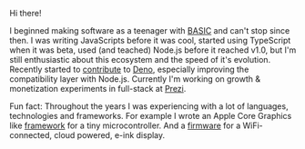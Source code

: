 Hi there!

I beginned making software as a teenager with [BASIC](https://en.wikipedia.org/wiki/BASIC) and can't stop since then. I was writing JavaScripts before it was cool, started using TypeScript when it was beta, used (and teached) Node.js before it reached v1.0, but I'm still enthusiastic about this ecosystem and the speed of it's evolution. 
Recently started to [contribute](https://github.com/denoland/deno/pulls?q=is%3Apr+author%3Aschwarzkopfb+is%3Aclosed) to [Deno](https://deno.land), especially improving the compatibility layer with Node.js.
Currently I'm working on growth & monetization experiments in full-stack at [Prezi](https://prezi.com).

Fun fact: Throughout the years I was experiencing with a lot of languages, technologies and frameworks. For example I wrote an Apple Core Graphics like [framework](/nannys) for a tiny microcontroller. And a [firmware](/wiframe) for a WiFi-connected, cloud powered, e-ink display.
